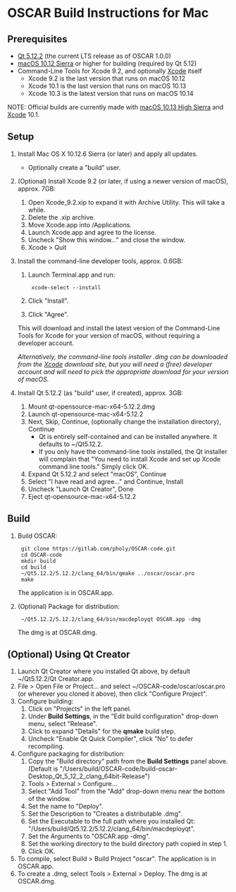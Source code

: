 # OSCAR Build Instructions for Mac

## Prerequisites

- [Qt 5.12.2] (the current LTS release as of OSCAR 1.0.0)
- [macOS 10.12 Sierra] or higher for building (required by Qt 5.12)
- Command-Line Tools for Xcode 9.2, and optionally [Xcode] itself
    - Xcode 9.2 is the last version that runs on macOS 10.12
    - Xcode 10.1 is the last version that runs on macOS 10.13
    - Xcode 10.3 is the latest version that runs on macOS 10.14

NOTE: Official builds are currently made with [macOS 10.13 High Sierra] and [Xcode] 10.1.

## Setup
1. Install Mac OS X 10.12.6 Sierra (or later) and apply all updates.
     * Optionally create a "build" user.

2. (Optional) Install Xcode 9.2 (or later, if using a newer version of macOS), approx. 7GB:
    1. Open Xcode_9.2.xip to expand it with Archive Utility. This will take a while.
    2. Delete the .xip archive.
    3. Move Xcode.app into /Applications.
    4. Launch Xcode.app and agree to the license.
    5. Uncheck "Show this window..." and close the window.
    6. Xcode > Quit

3. Install the command-line developer tools, approx. 0.6GB:

    1. Launch Terminal.app and run:

            xcode-select --install

    2. Click "Install".
    3. Click "Agree".

   This will download and install the latest version of the Command-Line Tools for Xcode for your version of macOS, without requiring a developer account.

   _Alternatively, the command-line tools installer .dmg can be downloaded from the [Xcode] download site, but you will need a (free) developer account and will
   need to pick the appropriate download for your version of macOS._

4. Install Qt 5.12.2 (as "build" user, if created), approx. 3GB:
    1. Mount qt-opensource-mac-x64-5.12.2.dmg
    2. Launch qt-opensource-mac-x64-5.12.2
    3. Next, Skip, Continue, (optionally change the installation directory), Continue
        * Qt is entirely self-contained and can be installed anywhere. It defaults to ~/Qt5.12.2.
        * If you only have the command-line tools installed, the Qt installer will complain that "You need to install Xcode and set up Xcode command line tools." Simply click OK.
    4. Expand Qt 5.12.2 and select "macOS", Continue
    5. Select "I have read and agree..." and Continue, Install
    6. Uncheck "Launch Qt Creator", Done
    7. Eject qt-opensource-mac-x64-5.12.2

## Build

1. Build OSCAR:

        git clone https://gitlab.com/pholy/OSCAR-code.git
        cd OSCAR-code
        mkdir build
        cd build
        ~/Qt5.12.2/5.12.2/clang_64/bin/qmake ../oscar/oscar.pro
        make

   The application is in OSCAR.app.

2. (Optional) Package for distribution:

        ~/Qt5.12.2/5.12.2/clang_64/bin/macdeployqt OSCAR.app -dmg

   The dmg is at OSCAR.dmg.

## (Optional) Using Qt Creator

1. Launch Qt Creator where you installed Qt above, by default ~/Qt5.12.2/Qt Creator.app.
2. File > Open File or Project... and select ~/OSCAR-code/oscar/oscar.pro (or wherever you cloned it above), then click "Configure Project".
3. Configure building:
    1. Click on "Projects" in the left panel.
    2. Under **Build Settings**, in the "Edit build configuration" drop-down menu, select "Release".
    3. Click to expand "Details" for the **qmake** build step.
    4. Uncheck "Enable Qt Quick Compiler", click "No" to defer recompiling.
4. Configure packaging for distribution:
    1. Copy the "Build directory" path from the **Build Settings** panel above. (Default is "/Users/build/OSCAR-code/build-oscar-Desktop_Qt_5_12_2_clang_64bit-Release")
    1. Tools > External > Configure...
    2. Select "Add Tool" from the "Add" drop-down menu near the bottom of the window.
    3. Set the name to "Deploy".
    4. Set the Description to "Creates a distributable .dmg".
    5. Set the Executable to the full path where you installed Qt: "/Users/build/Qt5.12.2/5.12.2/clang_64/bin/macdeployqt".
    6. Set the Arguments to "OSCAR.app -dmg".
    7. Set the working directory to the build directory path copied in step 1.
    8. Click OK.
5. To compile, select Build > Build Project "oscar". The application is in OSCAR.app.
6. To create a .dmg, select Tools > External > Deploy. The dmg is at OSCAR.dmg.

[Qt 5.12.2]: http://download.qt.io/archive/qt/5.12/5.12.2/qt-opensource-mac-x64-5.12.2.dmg
[macOS 10.14 Mojave]: https://apps.apple.com/us/app/macos-mojave/id1398502828?ls=1&mt=12
[macOS 10.13 High Sierra]: https://apps.apple.com/us/app/macos-high-sierra/id1246284741?ls=1&mt=12
[macOS 10.12 Sierra]: https://apps.apple.com/us/app/macos-sierra/id1127487414?ls=1&mt=12
[Xcode]: https://developer.apple.com/download/more/
